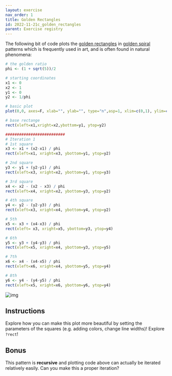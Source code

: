 ```yaml
---
layout: exercise 
nav_order: 1
title: Golden Rectangles
id: 2022-11-21c_golden_rectangles
parent: Exercise registry
---
```


The following bit of code plots the [golden rectangles](https://en.wikipedia.org/wiki/Golden_rectangle) in [golden spiral](https://en.wikipedia.org/wiki/Golden_spiral) patterns which is frequently used in art, and is often found in natural phenomena:

```R
# the golden ratio
phi <- (1 + sqrt(5))/2

# starting coordinates
x1 <- 0
x2 <- 1
y1 <- 0
y2 <- 1/phi

# basic plot
plot(0,0, axes=F, xlab="", ylab="", type="n",asp=1, xlim=c(0,1), ylim=c(0,y2))

# base rectange
rect(xleft=x1,xright=x2,ybottom=y1, ytop=y2)

##########################
# Iteration 1
# 1st square
x3 <- x1 + (x2-x1) / phi
rect(xleft=x1, xright=x3, ybottom=y1, ytop=y2)

# 2nd square
y3 <- y1 + (y2-y1) / phi
rect(xleft=x3, xright=x2, ybottom=y1, ytop=y3)

# 3rd square
x4 <- x2 - (x2 - x3) / phi 
rect(xleft=x4, xright=x2, ybottom=y3, ytop=y2)

# 4th square
y4 <- y2 - (y2-y3) / phi 
rect(xleft=x3, xright=x4, ybottom=y4, ytop=y2)

# 5th
x5 <- x3 + (x4-x3) / phi
rect(xleft= x3, xright=x5, ybottom=y3, ytop=y4)

# 6th
y5 <- y3 + (y4-y3) / phi
rect(xleft=x5, xright=x4, ybottom=y3, ytop=y5)

# 7th
x6 <- x4 - (x4-x5) / phi
rect(xleft=x6, xright=x4, ybottom=y5, ytop=y4)

# 8th
y6 <- y4 - (y4-y5) / phi 
rect(xleft=x5, xright=x6, ybottom=y6, ytop=y4)
```

![img]({{site.url}}{{site.baseurl}}/images/golden_rectangle.png)

## Instructions

Explore how you can make this plot more beautiful by setting the parameters of the squares (e.g. adding colors, change line widths)! Explore `?rect`! 

## Bonus

This pattern is **recursive** and plotting code above can actually be iterated relatively easily. Can you make this a proper iteration? 
